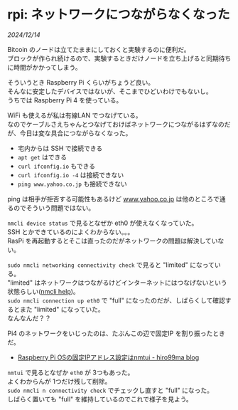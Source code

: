 # rpi: ネットワークにつながらなくなった

_2024/12/14_

Bitcoin のノードは立てたままにしておくと実験するのに便利だ。  
ブロックが作られ続けるので、実験するときだけノードを立ち上げると同期待ちに時間がかかってしまう。

そういうとき Raspberry Pi くらいがちょうど良い。  
そんなに安定したデバイスではないが、そこまでひどいわけでもないし。  
うちでは Raspberry Pi 4 を使っている。

WiFi も使えるが私は有線LAN でつなげている。  
なのでケーブルさえちゃんとつなげておけばネットワークにつながるはずなのだが、今日は変な具合につながらなくなった。

* 宅内からは SSH で接続できる
* `apt get` はできる
* `curl ifconfig.io` もできる
* `curl ifconfig.io -4` は接続できない
* `ping www.yahoo.co.jp` も接続できない

ping は相手が拒否する可能性もあるけど www.yahoo.co.jp は他のところで通るのでそういう問題ではない。

`nmcli device status` で見るとなぜか eth0 が使えなくなっていた。  
SSH とかできているのによくわからない。。。  
RasPi を再起動するとそこは直ったのだがネットワークの問題は解決していない。

`sudo nmcli networking connectivity check` で見ると "limited" になっている。  
"limited" はネットワークはつながるけどインターネットにはつなげないという状態らしい([nmcli help](https://www.linux.org/docs/man1/nmcli.html))。  
`sudo nmcli connection up eth0` で "full" になったのだが、しばらくして確認するとまた "limited" になっていた。  
なんなんだ？？

Pi4 のネットワークをいじったのは、たぶんこの辺で固定IP を割り振ったときだ。

* [Raspberry Pi OSの固定IPアドレス設定はnmtui - hiro99ma blog](https://blog.hirokuma.work/2024/07/20240707-raspi.html)

`nmtui` で見るとなぜか `eth0` が 3つもあった。  
よくわからんが 1つだけ残して削除。  
`sudo nmcli n connectivity check` でチェックし直すと "full" になった。  
しばらく置いても "full" を維持しているのでこれで様子を見よう。
